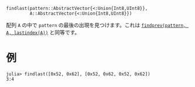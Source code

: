 ```
findlast(pattern::AbstractVector{<:Union{Int8,UInt8}},
         A::AbstractVector{<:Union{Int8,UInt8}})
```

配列 `A` の中で `pattern` の最後の出現を見つけます。これは [`findprev(pattern, A, lastindex(A))`](@ref) と同等です。

# 例

```jldoctest
julia> findlast([0x52, 0x62], [0x52, 0x62, 0x52, 0x62])
3:4
```
